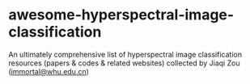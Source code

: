 # awesome-hyperspectral-image-classification
An ultimately comprehensive list of hyperspectral image classification resources (papers &amp; codes &amp; related websites) collected by Jiaqi Zou (immortal@whu.edu.cn)
